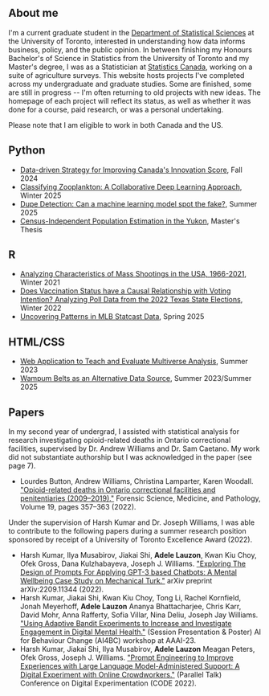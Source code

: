 
## About me
I'm a current graduate student in the [Department of Statistical Sciences](https://www.statistics.utoronto.ca/) at the University of Toronto, interested in understanding how data informs business, policy, and the public opinion. In between finishing my Honours Bachelor's of Science in Statistics from the University of Toronto and my Master's degree, I was as a Statistician at [Statistics Canada](https://www.statcan.gc.ca/en), working on a suite of agriculture surveys. This website hosts projects I've completed across my undergraduate and graduate studies. Some are finished, some are still in progress -- I'm often returning to old projects with new ideas. The homepage of each project will reflect its status, as well as whether it was done for a course, paid research, or was a personal undertaking. 

Please note that I am eligible to work in both Canada and the US. 

## Python
- [Data-driven Strategy for Improving Canada's Innovation Score](canada-innovation/summary.md), Fall 2024
- [Classifying Zooplankton: A Collaborative Deep Learning Approach](zooplankton/summary.md), Winter 2025
- [Dupe Detection: Can a machine learning model spot the fake?](fake-detection/summary.md), Summer 2025
- [Census-Independent Population Estimation in the Yukon](population-estimation/summary.md), Master's Thesis
  



## R
- [Analyzing Characteristics of Mass Shootings in the USA, 1966-2021](mass-shootings/summary.md), Winter 2021
- [Does Vaccination Status have a Causal Relationship with Voting Intention? Analyzing Poll Data from the 2022 Texas State Elections](vaccination-status/summary.md), Winter 2022
- [Uncovering Patterns in MLB Statcast Data](mlb-performance/summary.md), Spring 2025


## HTML/CSS
- [Web Application to Teach and Evaluate Multiverse Analysis](multiverse-analysis/summary.md), Summer 2023
- [Wampum Belts as an Alternative Data Source](wampum/summary.md), Summer 2023/Summer 2025


## Papers 

In my second year of undergrad, I assisted with statistical analysis for research investigating opioid-related deaths in Ontario correctional facilities, supervised by Dr. Andrew Williams and Dr. Sam Caetano. My work did not substantiate authorship but I was acknowledged in the paper (see page 7). 

- Lourdes Button, Andrew Williams, Christina Lamparter, Karen Woodall. ["Opioid-related deaths in Ontario correctional facilities and penitentiaries (2009–2019)."](https://link.springer.com/article/10.1007/s12024-022-00573-3) Forensic Science, Medicine, and Pathology, Volume 19, pages 357–363 (2022). 

Under the supervision of Harsh Kumar and Dr. Joseph Williams, I was able to contribute to the following papers during a summer research position sponsored by receipt of a University of Toronto Excellence Award (2022). 

- Harsh Kumar, Ilya Musabirov, Jiakai Shi, **Adele Lauzon**, Kwan Kiu Choy, Ofek Gross, Dana Kulzhabayeva, Joseph J. Williams. ["Exploring The Design of Prompts For Applying GPT-3 based Chatbots: A Mental Wellbeing Case Study on Mechanical Turk."](https://arxiv.org/abs/2209.11344) arXiv preprint arXiv:2209.11344 (2022).
- Harsh Kumar, Jiakai Shi, Kwan Kiu Choy, Tong Li, Rachel Kornfield, Jonah Meyerhoff, **Adele Lauzon** Ananya Bhattacharjee, Chris Karr, David Mohr, Anna Rafferty, Sofia Villar, Nina Deliu, Joseph Jay Williams. ["Using Adaptive Bandit Experiments to Increase and Investigate Engagement in Digital Mental Health."](https://drive.google.com/file/d/1mF8g4RxucLEoDw7B7Qs5MHyeEg_KiNUF/view) (Session Presentation & Poster) AI for Behaviour Change (AI4BC) workshop at AAAI-23.
- Harsh Kumar, Jiakai Shi, Ilya Musabirov, **Adele Lauzon** Meagan Peters, Ofek Gross, Joseph J. Williams. ["Prompt Engineering to Improve Experiences with Large Language Model-Administered Support: A Digital Experiment with Online Crowdworkers."](https://drive.google.com/file/d/11o4GSK6Xaa3vBBM-y1nR0Kgy36i69GVW/view) (Parallel Talk) Conference on Digital Experimentation (CODE 2022).














